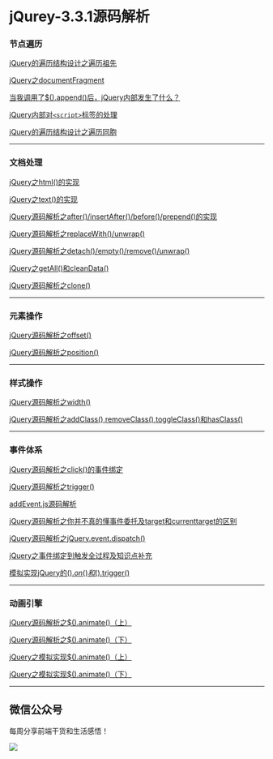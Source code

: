 <h1>jQurey-3.3.1源码解析</h1>

<h3>节点遍历</h3>

[jQuery的遍历结构设计之遍历祖先](https://www.jianshu.com/p/936f84a01e13)

[jQuery之documentFragment](https://www.jianshu.com/p/b5ec82fb96a6)

[当我调用了$().append()后，jQuery内部发生了什么？](https://www.jianshu.com/p/71187529ed06)

[jQuery内部对`<script>`标签的处理](https://www.jianshu.com/p/99c32cd52b52)

[jQuery的遍历结构设计之遍历同胞](https://www.jianshu.com/p/2cb72ffbb624)

***
<h3>文档处理</h3>

[jQuery之html()的实现](https://www.jianshu.com/p/645b3b4461c5)

[jQuery之text()的实现](https://www.jianshu.com/p/f837849ba847)

[jQuery源码解析之after()/insertAfter()/before()/prepend()的实现](https://www.jianshu.com/p/331fd5a86c89)

[jQuery源码解析之replaceWith()/unwrap()](https://www.jianshu.com/p/5d266a7bc62a)

[jQuery源码解析之detach()/empty()/remove()/unwrap()](https://www.jianshu.com/p/47d4cb07142e)

[jQuery之getAll()和cleanData()](https://www.jianshu.com/p/84ffc5786c60)

[jQuery源码解析之clone()](https://www.jianshu.com/p/62cfe90c4ea3)

***
<h3>元素操作</h3>

[jQuery源码解析之offset()](https://www.jianshu.com/p/c68e714ab3fb)

[jQuery源码解析之position()](https://www.jianshu.com/p/ea25485a34b8)

***
<h3>样式操作</h3>

[jQuery源码解析之width()](https://www.jianshu.com/p/43ba21e47c02)

[jQuery源码解析之addClass(),removeClass(),toggleClass()和hasClass()](https://www.jianshu.com/p/7c760632f3ad)

***
<h3>事件体系</h3>

[jQuery源码解析之click()的事件绑定](https://www.jianshu.com/p/bf40702cb8aa)

[jQuery源码解析之trigger()](https://www.jianshu.com/p/077dd7fb1907)

[addEvent.js源码解析](https://www.jianshu.com/p/e146c94e1935)

[jQuery源码解析之你并不真的懂事件委托及target和currenttarget的区别](https://www.jianshu.com/p/66aebb873c99)

[jQuery源码解析之jQuery.event.dispatch()](https://www.jianshu.com/p/1aa1935dbac1)

[jQuery之事件绑定到触发全过程及知识点补充](https://www.jianshu.com/p/06fef5769d8f)

[模拟实现jQuery的$().on()和$().trigger()](https://www.jianshu.com/p/630b94a9a311)

***
<h3>动画引擎</h3>

[jQuery源码解析之$().animate()（上）](https://www.jianshu.com/p/a48425fd3cf8)

[jQuery源码解析之$().animate()（下）](https://www.jianshu.com/p/b621b9e1322f)

[jQuery之模拟实现$().animate()（上）](https://www.jianshu.com/p/63274b3f0e0e)

[jQuery之模拟实现$().animate()（下）](https://www.jianshu.com/p/722c706ff1a9)

***
<h2>微信公众号</h2>

每周分享前端干货和生活感悟！

 ![](https://upload-images.jianshu.io/upload_images/5518628-d990fd52db10fd66.png?imageMogr2/auto-orient/strip%7CimageView2/2/w/1240)

